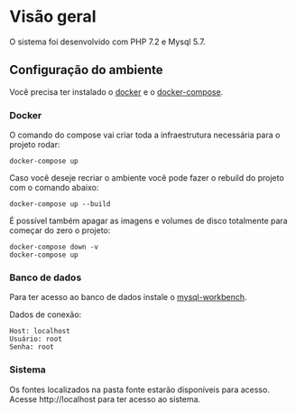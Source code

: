 # Visão geral

O sistema foi desenvolvido com PHP 7.2 e Mysql 5.7.

## Configuração do ambiente

Você precisa ter instalado o [docker](https://docs.docker.com/install/) e o [docker-compose](https://docs.docker.com/compose/install/).

### Docker

O comando do compose vai criar toda a infraestrutura necessária para o projeto rodar:

`docker-compose up`

Caso você deseje recriar o ambiente você pode fazer o rebuild do projeto com o comando abaixo:

`docker-compose up --build`

É possível também apagar as imagens e volumes de disco totalmente para começar do zero o projeto:

```
docker-compose down -v
docker-compose up
```

### Banco de dados

Para ter acesso ao banco de dados instale o [mysql-workbench](https://www.mysql.com/products/workbench/).

Dados de conexão:

```
Host: localhost
Usuário: root
Senha: root
```

### Sistema

Os fontes localizados na pasta fonte estarão disponíveis para acesso. Acesse http://localhost para ter acesso ao sistema.

